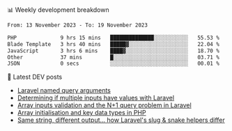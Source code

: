 📊 Weekly development breakdown
<!--START_SECTION:waka-->

```txt
From: 13 November 2023 - To: 19 November 2023

PHP              9 hrs 15 mins   ██████████████░░░░░░░░░░░   55.53 %
Blade Template   3 hrs 40 mins   █████▓░░░░░░░░░░░░░░░░░░░   22.04 %
JavaScript       3 hrs 6 mins    ████▓░░░░░░░░░░░░░░░░░░░░   18.70 %
Other            37 mins         █░░░░░░░░░░░░░░░░░░░░░░░░   03.71 %
JSON             0 secs          ░░░░░░░░░░░░░░░░░░░░░░░░░   00.01 %
```

<!--END_SECTION:waka-->

📕 Latest DEV posts
<!-- BLOG-POST-LIST:START -->
- [Laravel named query arguments](https://dev.to/michaelvickersuk/laravel-named-query-arguments-28kd)
- [Determining if multiple inputs have values with Laravel](https://dev.to/michaelvickersuk/determining-if-multiple-inputs-have-values-with-laravel-km6)
- [Array inputs validation and the N+1 query problem in Laravel](https://dev.to/michaelvickersuk/array-inputs-validation-and-the-n1-query-problem-in-laravel-2agb)
- [Array initialisation and key data types in PHP](https://dev.to/michaelvickersuk/array-initialisation-and-key-data-types-in-php-1e5b)
- [Same string, different output... how Laravel&#39;s slug &amp; snake helpers differ](https://dev.to/michaelvickersuk/same-string-different-output-how-laravels-slug-snake-helpers-differ-1ccj)
<!-- BLOG-POST-LIST:END -->
